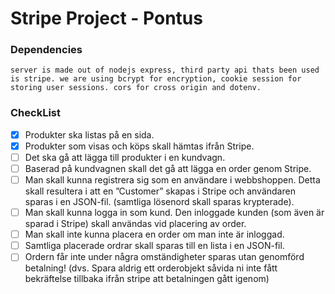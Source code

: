 # Stripe Project - Pontus

### Dependencies
    server is made out of nodejs express, third party api thats been used is stripe. we are using bcrypt for encryption, cookie session for storing user sessions. cors for cross origin and dotenv.

### CheckList
- [x] Produkter ska listas på en sida. 
- [x] Produkter som visas och köps skall hämtas ifrån Stripe.
- [ ] Det ska gå att lägga till produkter i en kundvagn.
- [ ] Baserad på kundvagnen skall det gå att lägga en order genom Stripe.
- [ ] Man skall kunna registrera sig som en användare i webbshoppen. Detta skall resultera i att en ”Customer” skapas i Stripe och användaren sparas i en JSON-fil. (samtliga lösenord skall sparas krypterade).
- [ ] Man skall kunna logga in som kund. Den inloggade kunden (som även är sparad i Stripe) skall användas vid placering av order.
- [ ] Man skall inte kunna placera en order om man inte är inloggad.
- [ ] Samtliga placerade ordrar skall sparas till en lista i en JSON-fil.
- [ ] Ordern får inte under några omständigheter sparas utan genomförd betalning! (dvs. Spara aldrig ett orderobjekt såvida ni inte fått bekräftelse tillbaka ifrån stripe att betalningen gått igenom)